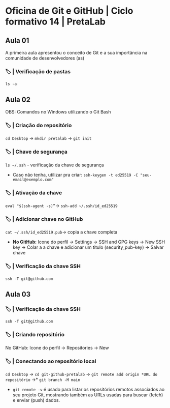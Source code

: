 # Oficina de Git e GitHub  | Ciclo formativo 14 | PretaLab

## Aula 01 
A  primeira aula apresentou o conceito de Git e a sua importância na comunidade de desenvolvedores (as)

### 🏷️ |  Verificação de pastas

`ls -a`

## Aula 02

OBS: Comandos no Windows utilizando o Git Bash

### 🏷️ |  Criação do repositório

`cd Desktop`  → `mkdir pretalab` → `git init`

### 🏷️ |  Chave de segurança

`ls ~/.ssh` - verificação da chave de segurança

- Caso não tenha, utilizar pra criar: `ssh-keygen -t ed25519 -C "seu-email@exemplo.com"`

### 🏷️ |  Ativação da chave

`eval "$(ssh-agent -s)”`→ `ssh-add ~/.ssh/id_ed25519`

### 🏷️ |  Adicionar chave no GitHub

`cat ~/.ssh/id_ed25519.pub`→ copia a chave completa 

- **No GitHub:** Icone do perfil → Settings → SSH and GPG keys → New SSH key → Colar a a chave e adicionar um titulo (security_pub-key) → Salvar chave

### 🏷️ |  Verificação da chave SSH

`ssh -T git@github.com`

## Aula 03

### 🏷️ |  Verificação da chave SSH

`ssh -T git@github.com`

### 🏷️ | Criando repositório

No GitHub: Icone do perfil → Repositories → New 

### 🏷️ | Conectando ao repositório local

`cd Desktop`  →  `cd git-github-pretalab` → `git remote add origin *URL do repositório` →*  `git branch -M main`

- `git remote -v`  é usado para listar os repositórios remotos associados ao seu projeto Git, mostrando também as URLs usadas para buscar (fetch) e enviar (push) dados.